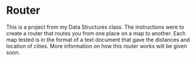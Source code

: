 # Router
This is a project from my Data Structures class. The instructions were to create a router that routes you from one place on a map to another. Each map tested is in the format of a text document that gave the distances and location of cities.
More information on how this router works will be given soon.
